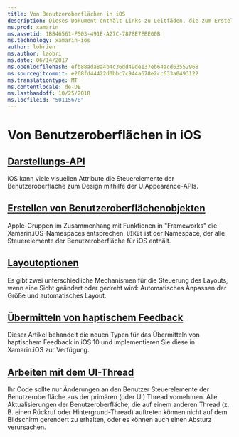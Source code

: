```yaml
---
title: Von Benutzeroberflächen in iOS
description: Dieses Dokument enthält Links zu Leitfäden, die zum Erstellen von Benutzeroberflächen in xamarin IOS-app beschrieben. Die verknüpften Handbüchern behandelt die Darstellung-API erstellen, Benutzeroberflächenobjekte, Layoutoptionen und mehr.
ms.prod: xamarin
ms.assetid: 1BB46561-F503-491E-A27C-7878E7EBE00B
ms.technology: xamarin-ios
author: lobrien
ms.author: laobri
ms.date: 06/14/2017
ms.openlocfilehash: efb88ada8a4b4c36dd49de137eb64acd63552968
ms.sourcegitcommit: e268fd44422d0bbc7c944a678e2cc633a0493122
ms.translationtype: MT
ms.contentlocale: de-DE
ms.lasthandoff: 10/25/2018
ms.locfileid: "50115678"
---
```

# <a name="user-interfaces-in-ios"></a>Von Benutzeroberflächen in iOS

## <a name="appearance-apiintroduction-to-the-appearance-apimd"></a>[Darstellungs-API](introduction-to-the-appearance-api.md)

iOS kann viele visuellen Attribute die Steuerelemente der Benutzeroberfläche zum Design mithilfe der UIAppearance-APIs.

## <a name="creating-user-interface-objectsiosuser-interfaceios-uicreating-ui-objectsmd"></a>[Erstellen von Benutzeroberflächenobjekten](~/ios/user-interface/ios-ui/creating-ui-objects.md)

Apple-Gruppen im Zusammenhang mit Funktionen in "Frameworks" die Xamarin.iOS-Namespaces entsprechen. `UIKit` ist der Namespace, der alle Steuerelemente der Benutzeroberfläche für iOS enthält.

## <a name="layout-optionsiosuser-interfaceios-uilayout-optionsmd"></a>[Layoutoptionen](~/ios/user-interface/ios-ui/layout-options.md)

Es gibt zwei unterschiedliche Mechanismen für die Steuerung des Layouts, wenn eine Sicht geändert oder gedreht wird: Automatisches Anpassen der Größe und automatisches Layout.

## <a name="providing-haptic-feedbackiosuser-interfaceios-uihaptic-feedbackmd"></a>[Übermitteln von haptischem Feedback](~/ios/user-interface/ios-ui/haptic-feedback.md)

Dieser Artikel behandelt die neuen Typen für das Übermitteln von haptischem Feedback in iOS 10 und implementieren Sie diese in Xamarin.iOS zur Verfügung.

## <a name="working-with-the-ui-threadiosuser-interfaceios-uiui-threadmd"></a>[Arbeiten mit dem UI-Thread](~/ios/user-interface/ios-ui/ui-thread.md)

Ihr Code sollte nur Änderungen an den Benutzer Steuerelemente der Benutzeroberfläche aus der primären (oder UI) Thread vornehmen. Alle Aktualisierungen der Benutzeroberfläche, die auf einem anderen Thread (z. B. einen Rückruf oder Hintergrund-Thread) auftreten können nicht auf dem Bildschirm gerendert zu erhalten, oder es können auch einen Absturz verursachen.




